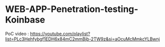 # WEB-APP-Penetration-testing-Koinbase

PoC video : https://youtube.com/playlist?list=PLc3Hehfybgf1EDH6x84mC2mmBjb-2TW9z&si=aOcuMcMmkcYLBwnj
